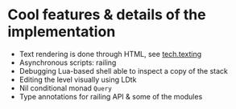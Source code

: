 # Cool features & details of the implementation

[//]: # (TODO each line should link to some documentation)

- Text rendering is done through HTML, see [tech.texting](/tech/_docs/texting.md)
- Asynchronous scripts: railing
- Debugging Lua-based shell able to inspect a copy of the stack
- Editing the level visually using LDtk
- Nil conditional monad `Query`
- Type annotations for railing API & some of the modules
